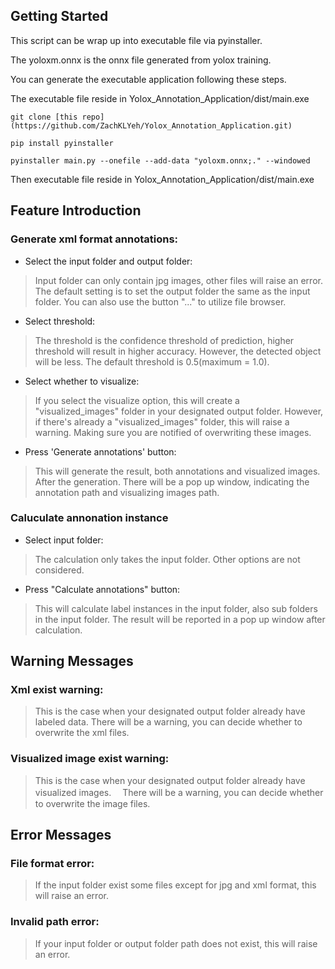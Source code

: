 ## Getting Started

This script can be wrap up into executable file via pyinstaller.

The yoloxm.onnx is the onnx file generated from yolox training.

You can generate the executable application following these steps.

The executable file reside in Yolox_Annotation_Application/dist/main.exe

```
git clone [this repo](https://github.com/ZachKLYeh/Yolox_Annotation_Application.git)
```
```
pip install pyinstaller
```
```
pyinstaller main.py --onefile --add-data "yoloxm.onnx;." --windowed
```
Then executable file reside in Yolox_Annotation_Application/dist/main.exe


## Feature Introduction

### Generate xml format annotations:

* Select the input folder and output folder:

> Input folder can only contain jpg images, other files will raise an error.
> The default setting is to set the output folder the same as the input folder.
> You can also use the button "..." to utilize file browser.

* Select threshold:

> The threshold is the confidence threshold of prediction, higher threshold will result in higher accuracy.
> However, the detected object will be less. The default threshold is 0.5(maximum = 1.0).

* Select whether to visualize:

> If you select the visualize option, this will create a "visualized_images" folder in your designated output folder.
> However, if there's already a "visualized_images" folder, this will raise a warning.
> Making sure you are notified of overwriting these images.

* Press 'Generate annotations' button:

> This will generate the result, both annotations and visualized images.
> After the generation. There will be a pop up window, indicating the annotation path and visualizing images path.

### Caluculate annonation instance

* Select input folder:

> The calculation only takes the input folder. Other options are not considered.

* Press "Calculate annotations" button:

> This will calculate label instances in the input folder, also sub folders in the input folder.
> The result will be reported in a pop up window after calculation.

## Warning Messages

### Xml exist warning:

> This is the case when your designated output folder already have labeled data.
> There will be a warning, you can decide whether to overwrite the xml files.

### Visualized image exist warning:

> This is the case when your designated output folder already have visualized images.
>　There will be a warning, you can decide whether to overwrite the image files.

## Error Messages

### File format error:

> If the input folder exist some files except for jpg and xml format, this will raise an error.

### Invalid path error:

> If your input folder or output folder path does not exist, this will raise an error.
